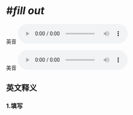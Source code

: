 # ***\#fill out*** 
英音
<audio src="./media/fill out1_AAC.aac" controls="controls"></audio>

美音
<audio src="./media/fill out2.aac" controls="controls"></audio>



  

英文释义
---
### 1.**填写**  


